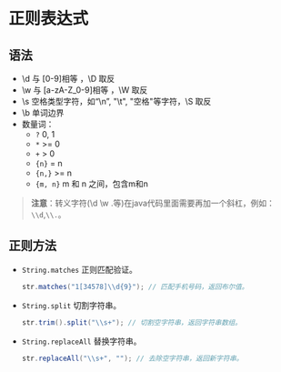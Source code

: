 # 正则表达式



## 语法

-   \d 与 [0-9]相等 ，\D 取反
-   \w 与 [a-zA-Z_0-9]相等 ，\W 取反
-   \s 空格类型字符，如“\n”, "\t", "空格"等字符，\S 取反
-   \b 单词边界
-   数量词：
    -   `?` 0, 1
    -   `*` >= 0
    -   `+` > 0
    -   `{n}` = n
    -   `{n,}` >= n
    -   `{m, n}` m 和 n 之间，包含m和n

>   **注意**：转义字符(\d \w .等)在java代码里面需要再加一个斜杠，例如：`\\d`,`\\.`。



## 正则方法

-   `String.matches` 正则匹配验证。

    ```java
    str.matches("1[34578]\\d{9}"); // 匹配手机号码，返回布尔值。
    ```

-   `String.split` 切割字符串。

    ```java
    str.trim().split("\\s+"); // 切割空字符串，返回字符串数组。
    ```

-   `String.replaceAll` 替换字符串。

    ```java
    str.replaceAll("\\s+", ""); // 去除空字符串，返回新字符串。
    ```